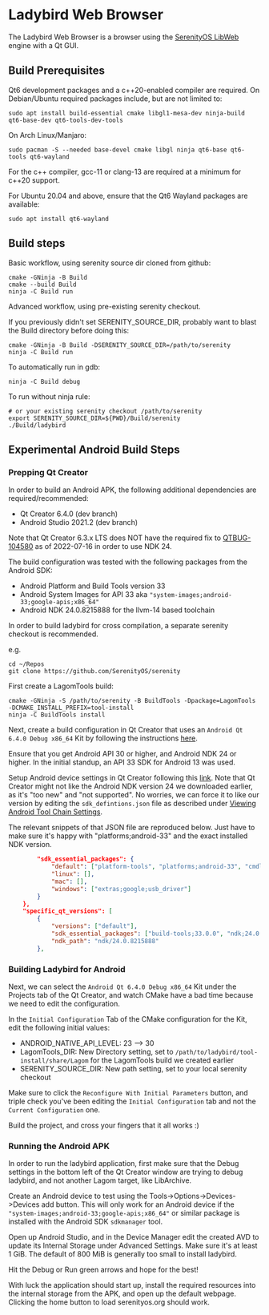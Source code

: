 # Ladybird Web Browser

The Ladybird Web Browser is a browser using the [SerenityOS LibWeb](https://github.com/SerenityOS/serenity/tree/master/Userland/Libraries/LibWeb) engine with a Qt GUI.

## Build Prerequisites

Qt6 development packages and a c++20-enabled compiler are required. On Debian/Ubuntu required packages include, but are not limited to:

```
sudo apt install build-essential cmake libgl1-mesa-dev ninja-build qt6-base-dev qt6-tools-dev-tools
```

On Arch Linux/Manjaro:

```
sudo pacman -S --needed base-devel cmake libgl ninja qt6-base qt6-tools qt6-wayland
```

For the c++ compiler, gcc-11 or clang-13 are required at a minimum for c++20 support.

For Ubuntu 20.04 and above, ensure that the Qt6 Wayland packages are available:

```
sudo apt install qt6-wayland
```


## Build steps

Basic workflow, using serenity source dir cloned from github:

```
cmake -GNinja -B Build
cmake --build Build
ninja -C Build run
```

Advanced workflow, using pre-existing serenity checkout.

If you previously didn't set SERENITY_SOURCE_DIR, probably want to blast the Build directory before doing this:

```
cmake -GNinja -B Build -DSERENITY_SOURCE_DIR=/path/to/serenity
ninja -C Build run
```

To automatically run in gdb:
```
ninja -C Build debug
```

To run without ninja rule:
```
# or your existing serenity checkout /path/to/serenity
export SERENITY_SOURCE_DIR=${PWD}/Build/serenity
./Build/ladybird
```

## Experimental Android Build Steps

### Prepping Qt Creator

In order to build an Android APK, the following additional dependencies are required/recommended:

* Qt Creator 6.4.0 (dev branch)
* Android Studio 2021.2 (dev branch)

Note that Qt Creator 6.3.x LTS does NOT have the required fix to [QTBUG-104580](https://bugreports.qt.io/browse/QTBUG-104580) as of 2022-07-16 in order to use NDK 24.

The build configuration was tested with the following packages from the Android SDK:

* Android Platform and Build Tools version 33
* Android System Images for API 33 aka ``"system-images;android-33;google-apis;x86_64"``
* Android NDK 24.0.8215888 for the llvm-14 based toolchain

In order to build ladybird for cross compilation, a separate serenity checkout is recommended.

e.g.
```
cd ~/Repos
git clone https://github.com/SerenityOS/serenity
```

First create a LagomTools build:

```
cmake -GNinja -S /path/to/serenity -B BuildTools -Dpackage=LagomTools -DCMAKE_INSTALL_PREFIX=tool-install
ninja -C BuildTools install
```

Next, create a build configuration in Qt Creator that uses an ``Android Qt 6.4.0 Debug x86_64`` Kit by following the instructions [here](https://doc.qt.io/qt-6/android-getting-started.html).

Ensure that you get Android API 30 or higher, and Android NDK 24 or higher. In the initial standup, an API 33 SDK for Android 13 was used.

Setup Android device settings in Qt Creator following this [link](https://doc.qt.io/qtcreator/creator-developing-android.html). Note that Qt Creator might not like the Android NDK version 24 we downloaded earlier, as it's "too new" and "not supported". No worries, we can force it to like our version by editing the ``sdk_defintions.json`` file as described under [Viewing Android Tool Chain Settings](https://doc.qt.io/qtcreator/creator-developing-android.html#viewing-android-tool-chain-settings).

The relevant snippets of that JSON file are reproduced below. Just have to make sure it's happy with "platforms;android-33" and the exact installed NDK version.

```json
        "sdk_essential_packages": {
            "default": ["platform-tools", "platforms;android-33", "cmdline-tools;latest"],
            "linux": [],
            "mac": [],
            "windows": ["extras;google;usb_driver"]
        }
    },
    "specific_qt_versions": [
        {
            "versions": ["default"],
            "sdk_essential_packages": ["build-tools;33.0.0", "ndk;24.0.8215888"],
            "ndk_path": "ndk/24.0.8215888"
        },
```


### Building Ladybird for Android

Next, we can select the ``Android Qt 6.4.0 Debug x86_64`` Kit under the Projects tab of the Qt Creator, and watch CMake have a bad time because we need to edit the configuration.

In the ``Initial Configuration`` Tab of the CMake configuration for the Kit, edit the following initial values:

* ANDROID_NATIVE_API_LEVEL: 23 --> 30
* LagomTools_DIR: New Directory setting, set to `/path/to/ladybird/tool-install/share/Lagom` for the LagomTools build we created earlier
* SERENITY_SOURCE_DIR: New path setting, set to your local serenity checkout

Make sure to click the ``Reconfigure With Initial Parameters`` button, and triple check you've been editing the ``Initial Configuration`` tab and not the ``Current Configuration`` one.

Build the project, and cross your fingers that it all works :)

### Running the Android APK

In order to run the ladybird application, first make sure that the Debug settings in the bottom left of the Qt Creator window are trying to debug ladybird, and not another Lagom target, like LibArchive.

Create an Android device to test using the Tools->Options->Devices->Devices add button. This will only work for an Android device if the ``"system-images;android-33;google-apis;x86_64"`` or similar package is installed with the Android SDK ``sdkmanager`` tool.

Open up Android Studio, and in the Device Manager edit the created AVD to update its Internal Storage under Advanced Settings. Make sure it's at least 1 GiB. The default of 800 MiB is generally too small to install ladybird.

Hit the Debug or Run green arrows and hope for the best!

With luck the application should start up, install the required resources into the internal storage from the APK, and open up the default webpage. Clicking the home button to load serenityos.org should work.

